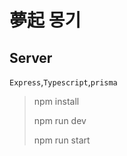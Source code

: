 # 夢起 몽기

## Server

`Express`,`Typescript`,`prisma`

> npm install
> 
> npm run dev
> 
> npm run start